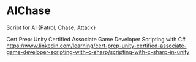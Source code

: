 # AIChase
Script for AI {Patrol, Chase, Attack}

Cert Prep: Unity Certified Associate Game Developer Scripting with C#
https://www.linkedin.com/learning/cert-prep-unity-certified-associate-game-developer-scripting-with-c-sharp/scripting-with-c-sharp-in-unity


